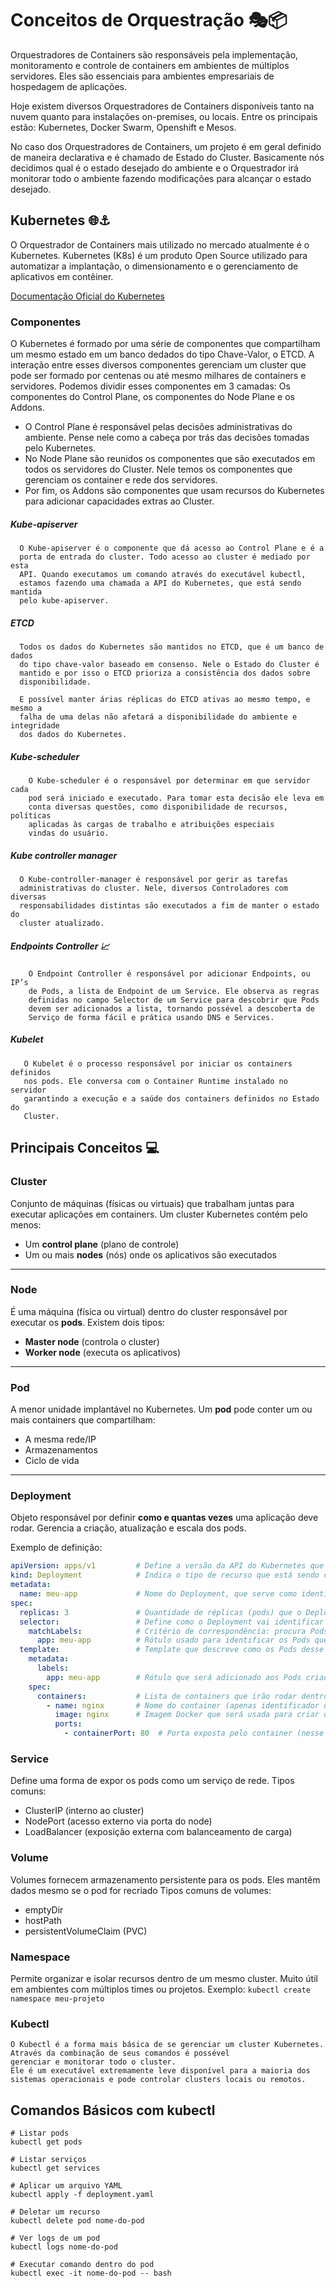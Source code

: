 # Conceitos de Orquestração 🎭📦

Orquestradores de Containers são responsáveis pela implementação, monitoramento e controle de containers em ambientes de múltiplos servidores. Eles são essenciais para ambientes empresariais de hospedagem de aplicações.

Hoje existem diversos Orquestradores de Containers disponíveis tanto na nuvem quanto para instalações on-premises, ou locais. Entre os principais estão: Kubernetes, Docker Swarm, Openshift e Mesos.

No caso dos Orquestradores de Containers, um projeto é em geral definido de maneira declarativa e é chamado de Estado do Cluster. Basicamente nós decidimos qual é o estado desejado do ambiente e o Orquestrador irá monitorar todo o ambiente fazendo modificações para alcançar o estado desejado.

## Kubernetes 🌐​⚓

O Orquestrador de Containers mais utilizado no mercado atualmente é o Kubernetes. Kubernetes (K8s) é um produto Open Source utilizado para automatizar a implantação, o dimensionamento e o gerenciamento de aplicativos em contêiner.

[Documentação Oficial do Kubernetes](https://kubernetes.io/pt-br/docs/home/)

### Componentes

O Kubernetes é formado por uma série de componentes que compartilham um mesmo estado em um banco dedados do tipo Chave-Valor, o ETCD. A interação entre esses diversos componentes gerenciam um cluster que pode ser formado por centenas ou até mesmo milhares de containers e servidores. Podemos dividir esses componentes em 3 camadas: Os componentes do Control Plane, os componentes do Node Plane e os Addons.

 - O Control Plane é responsável pelas decisões administrativas do ambiente. Pense nele como a cabeça por trás das decisões tomadas pelo Kubernetes.
 - No Node Plane são reunidos os componentes que são executados em todos os servidores do Cluster. Nele temos os componentes que gerenciam os container e rede dos servidores. 
 - Por fim, os Addons são componentes que usam recursos do Kubernetes para adicionar capacidades extras ao Cluster.

##### Kube-apiserver
```
  O Kube-apiserver é o componente que dá acesso ao Control Plane e é a 
  porta de entrada do cluster. Todo acesso ao cluster é mediado por esta 
  API. Quando executamos um comando através do executável kubectl, 
  estamos fazendo uma chamada a API do Kubernetes, que está sendo mantida 
  pelo kube-apiserver.
```
##### ETCD
```
  Todos os dados do Kubernetes são mantidos no ETCD, que é um banco de dados
  do tipo chave-valor baseado em consenso. Nele o Estado do Cluster é 
  mantido e por isso o ETCD prioriza a consistência dos dados sobre 
  disponibilidade.

  E possível manter árias réplicas do ETCD ativas ao mesmo tempo, e mesmo a 
  falha de uma delas não afetará a disponibilidade do ambiente e integridade 
  dos dados do Kubernetes.
```

##### Kube-scheduler
```
    O Kube-scheduler é o responsável por determinar em que servidor cada 
    pod será iniciado e executado. Para tomar esta decisão ele leva em 
    conta diversas questões, como disponibilidade de recursos, políticas 
    aplicadas às cargas de trabalho e atribuições especiais 
    vindas do usuário.
 ```

##### Kube controller manager
```
  O Kube-controller-manager é responsável por gerir as tarefas 
  administrativas do cluster. Nele, diversos Controladores com diversas 
  responsabilidades distintas são executados a fim de manter o estado do 
  cluster atualizado.
```
##### Endpoints Controller 📈​
```
    O Endpoint Controller é responsável por adicionar Endpoints, ou IP’s 
    de Pods, a lista de Endpoint de um Service. Ele observa as regras 
    definidas no campo Selector de um Service para descobrir que Pods 
    devem ser adicionados a lista, tornando possével a descoberta de 
    Serviço de forma fácil e prática usando DNS e Services.
```

##### Kubelet
 ```
    O Kubelet é o processo responsável por iniciar os containers definidos 
    nos pods. Ele conversa com o Container Runtime instalado no servidor 
    garantindo a execução e a saúde dos containers definidos no Estado do 
    Cluster.
 ```

## Principais Conceitos 💻​

### Cluster

Conjunto de máquinas (físicas ou virtuais) que trabalham juntas para executar aplicações em containers. Um cluster Kubernetes contém pelo menos:

- Um **control plane** (plano de controle)
- Um ou mais **nodes** (nós) onde os aplicativos são executados

---

### Node

É uma máquina (física ou virtual) dentro do cluster responsável por executar os **pods**. Existem dois tipos:

- **Master node** (controla o cluster)
- **Worker node** (executa os aplicativos)

---

### Pod

A menor unidade implantável no Kubernetes. Um **pod** pode conter um ou mais containers que compartilham:

- A mesma rede/IP
- Armazenamentos
- Ciclo de vida

---

### Deployment

Objeto responsável por definir **como e quantas vezes** uma aplicação deve rodar. Gerencia a criação, atualização e escala dos pods.

Exemplo de definição:
```yaml
apiVersion: apps/v1         # Define a versão da API do Kubernetes que será usada para esse recurso (aqui: apps/v1, usado para Deployments).
kind: Deployment            # Indica o tipo de recurso que está sendo criado, neste caso um Deployment.
metadata:
  name: meu-app             # Nome do Deployment, que serve como identificador dentro do cluster.
spec:
  replicas: 3               # Quantidade de réplicas (pods) que o Deployment deve manter em execução.
  selector:                 # Define como o Deployment vai identificar quais Pods pertencem a ele.
    matchLabels:            # Critério de correspondência: procura Pods com o rótulo abaixo.
      app: meu-app          # Rótulo usado para identificar os Pods que fazem parte deste Deployment.
  template:                 # Template que descreve como os Pods desse Deployment devem ser criados.
    metadata:
      labels:
        app: meu-app        # Rótulo que será adicionado aos Pods criados (precisa bater com o selector acima).
    spec:
      containers:           # Lista de containers que irão rodar dentro de cada Pod.
        - name: nginx       # Nome do container (apenas identificador dentro do Pod).
          image: nginx      # Imagem Docker que será usada para criar o container (nesse caso, a imagem oficial do Nginx do Docker Hub).
          ports:
            - containerPort: 80  # Porta exposta pelo container (nesse caso, o Nginx escuta na porta 80).

```

### Service
Define uma forma de expor os pods como um serviço de rede. Tipos comuns:
 - ClusterIP (interno ao cluster)
 - NodePort (acesso externo via porta do node)
 - LoadBalancer (exposição externa com balanceamento de carga)

### Volume
Volumes fornecem armazenamento persistente para os pods. Eles mantêm dados mesmo se o pod for recriado
Tipos comuns de volumes:
 - emptyDir
 - hostPath
 - persistentVolumeClaim (PVC)

### Namespace
Permite organizar e isolar recursos dentro de um mesmo cluster. Muito útil em ambientes com múltiplos times ou projetos.
Exemplo: `kubectl create namespace meu-projeto`

### Kubectl
```
O Kubectl é a forma mais básica de se gerenciar um cluster Kubernetes. Através da combinação de seus comandos é possével 
gerenciar e monitorar todo o cluster.
Ele é um executável extremamente leve disponível para a maioria dos sistemas operacionais e pode controlar clusters locais ou remotos.
```

## Comandos Básicos com kubectl
```
# Listar pods
kubectl get pods

# Listar serviços
kubectl get services

# Aplicar um arquivo YAML
kubectl apply -f deployment.yaml

# Deletar um recurso
kubectl delete pod nome-do-pod

# Ver logs de um pod
kubectl logs nome-do-pod

# Executar comando dentro do pod
kubectl exec -it nome-do-pod -- bash
```